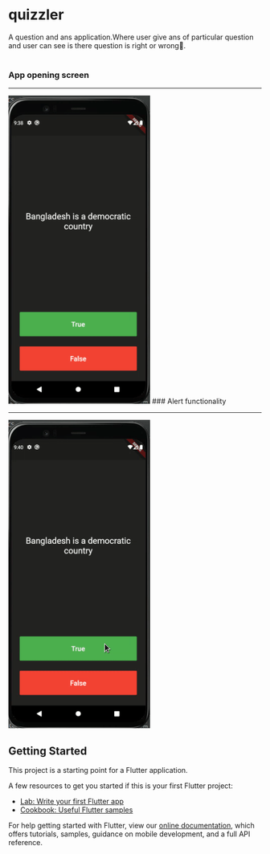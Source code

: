 # quizzler

A question and ans application.Where user give ans of particular question and user can see is there question is right or wrong🤷.
<br><br>
### App opening screen
<hr>
<img src="https://github.com/siumhossain/quizzler_app_flutter/blob/master/screen_record1.gif">
### Alert functionality
<hr>
<img src="https://github.com/siumhossain/quizzler_app_flutter/blob/master/screen_record2.gif">



## Getting Started

This project is a starting point for a Flutter application.

A few resources to get you started if this is your first Flutter project:

- [Lab: Write your first Flutter app](https://flutter.dev/docs/get-started/codelab)
- [Cookbook: Useful Flutter samples](https://flutter.dev/docs/cookbook)

For help getting started with Flutter, view our
[online documentation](https://flutter.dev/docs), which offers tutorials,
samples, guidance on mobile development, and a full API reference.
